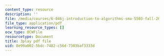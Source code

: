 ```yaml
---
content_type: resource
description: ''
file: /media/courses/6-046j-introduction-to-algorithms-sma-5503-fall-2005/8e99a0025bdc7482c56d7303baf3333d_vgELyZ9LXX4.pdf
file_type: application/pdf
learning_resource_types: []
ocw_type: OCWFile
resourcetype: Document
title: 3play pdf file
uid: 8e99a002-5bdc-7482-c56d-7303baf3333d
---
```

